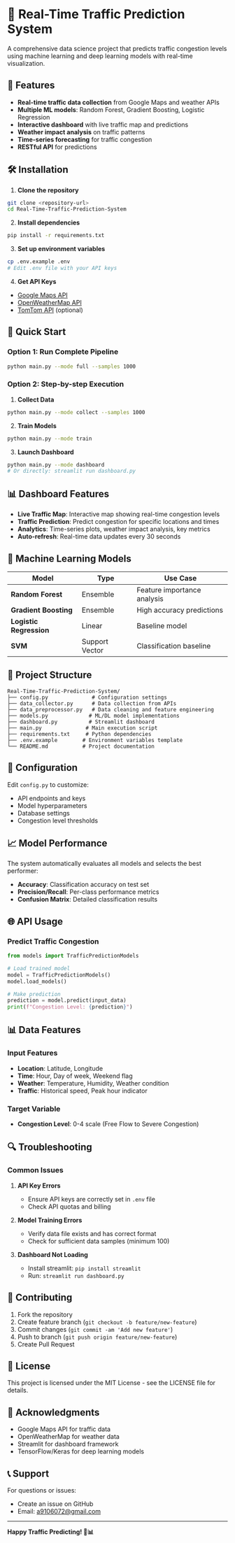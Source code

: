 # 🚗 Real-Time Traffic Prediction System

A comprehensive data science project that predicts traffic congestion levels using machine learning and deep learning models with real-time visualization.

## 🎯 Features

- **Real-time traffic data collection** from Google Maps and weather APIs
- **Multiple ML models**: Random Forest, Gradient Boosting, Logistic Regression
- **Interactive dashboard** with live traffic map and predictions
- **Weather impact analysis** on traffic patterns
- **Time-series forecasting** for traffic congestion
- **RESTful API** for predictions

## 🛠️ Installation

1. **Clone the repository**
```bash
git clone <repository-url>
cd Real-Time-Traffic-Prediction-System
```

2. **Install dependencies**
```bash
pip install -r requirements.txt
```

3. **Set up environment variables**
```bash
cp .env.example .env
# Edit .env file with your API keys
```

4. **Get API Keys**
- [Google Maps API](https://developers.google.com/maps/documentation)
- [OpenWeatherMap API](https://openweathermap.org/api)
- [TomTom API](https://developer.tomtom.com/) (optional)

## 🚀 Quick Start

### Option 1: Run Complete Pipeline
```bash
python main.py --mode full --samples 1000
```

### Option 2: Step-by-step Execution

1. **Collect Data**
```bash
python main.py --mode collect --samples 1000
```

2. **Train Models**
```bash
python main.py --mode train
```

3. **Launch Dashboard**
```bash
python main.py --mode dashboard
# Or directly: streamlit run dashboard.py
```

## 📊 Dashboard Features

- **Live Traffic Map**: Interactive map showing real-time congestion levels
- **Traffic Prediction**: Predict congestion for specific locations and times
- **Analytics**: Time-series plots, weather impact analysis, key metrics
- **Auto-refresh**: Real-time data updates every 30 seconds

## 🧠 Machine Learning Models

| Model | Type | Use Case |
|-------|------|----------|
| **Random Forest** | Ensemble | Feature importance analysis |
| **Gradient Boosting** | Ensemble | High accuracy predictions |
| **Logistic Regression** | Linear | Baseline model |
| **SVM** | Support Vector | Classification baseline |

## 📁 Project Structure

```
Real-Time-Traffic-Prediction-System/
├── config.py              # Configuration settings
├── data_collector.py      # Data collection from APIs
├── data_preprocessor.py   # Data cleaning and feature engineering
├── models.py             # ML/DL model implementations
├── dashboard.py          # Streamlit dashboard
├── main.py              # Main execution script
├── requirements.txt     # Python dependencies
├── .env.example        # Environment variables template
└── README.md           # Project documentation
```

## 🔧 Configuration

Edit `config.py` to customize:
- API endpoints and keys
- Model hyperparameters
- Database settings
- Congestion level thresholds

## 📈 Model Performance

The system automatically evaluates all models and selects the best performer:

- **Accuracy**: Classification accuracy on test set
- **Precision/Recall**: Per-class performance metrics
- **Confusion Matrix**: Detailed classification results

## 🌐 API Usage

### Predict Traffic Congestion
```python
from models import TrafficPredictionModels

# Load trained model
model = TrafficPredictionModels()
model.load_models()

# Make prediction
prediction = model.predict(input_data)
print(f"Congestion Level: {prediction}")
```

## 📊 Data Features

### Input Features
- **Location**: Latitude, Longitude
- **Time**: Hour, Day of week, Weekend flag
- **Weather**: Temperature, Humidity, Weather condition
- **Traffic**: Historical speed, Peak hour indicator

### Target Variable
- **Congestion Level**: 0-4 scale (Free Flow to Severe Congestion)

## 🔍 Troubleshooting

### Common Issues

1. **API Key Errors**
   - Ensure API keys are correctly set in `.env` file
   - Check API quotas and billing

2. **Model Training Errors**
   - Verify data file exists and has correct format
   - Check for sufficient data samples (minimum 100)

3. **Dashboard Not Loading**
   - Install streamlit: `pip install streamlit`
   - Run: `streamlit run dashboard.py`

## 🤝 Contributing

1. Fork the repository
2. Create feature branch (`git checkout -b feature/new-feature`)
3. Commit changes (`git commit -am 'Add new feature'`)
4. Push to branch (`git push origin feature/new-feature`)
5. Create Pull Request

## 📄 License

This project is licensed under the MIT License - see the LICENSE file for details.

## 🙏 Acknowledgments

- Google Maps API for traffic data
- OpenWeatherMap for weather data
- Streamlit for dashboard framework
- TensorFlow/Keras for deep learning models

## 📞 Support

For questions or issues:
- Create an issue on GitHub
- Email: a9106072@gmail.com

---

**Happy Traffic Predicting! 🚗📊**